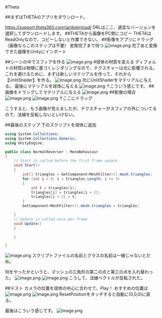 #Theta

##まずはTHETAのアプリをダウンロード。

https://support.theta360.com/ja/download/
DRLはここ、適宜なバージョンを選択してダウンロードします。
##THETAから画像をPC側にコピー
THETAはReadOnlyなので、コピーしないと作業できない。
##影像をアプリにドラッグ（画像ならこのステップは不要）
変換完了まで待つ
![image.png](https://qiita-image-store.s3.ap-northeast-1.amazonaws.com/0/403926/71d6b1ef-a348-909e-dd1a-070e73ff7ab8.png)
完了あと変換できた画像をUnityにインポート

##シーンの中でスフィアを作る
![image.png](https://qiita-image-store.s3.ap-northeast-1.amazonaws.com/0/403926/bea420e5-540e-9f7f-cb1d-c395cce84d61.png)
#球体の材質を変える
ディフォルトの材質は物理に基づくレンダリングなので、テクスチャーは光に影響される。これを避けるために、まずは新しいマテリアルを作って、それから【UnlitShader】を作る。
![image.png](https://qiita-image-store.s3.ap-northeast-1.amazonaws.com/0/403926/9c01a296-431f-909a-25a3-0a7e1e376e2e.png)
次にUnlitShaderをマテリアルに与える。
最後にマテリアルを球体に与える
![image.png](https://qiita-image-store.s3.ap-northeast-1.amazonaws.com/0/403926/7944f2a0-0744-d232-608d-f206d254a6a7.png)
↑こういう感じです。
##画像をドラッグしてマテリアルに与える
![image.png](https://qiita-image-store.s3.ap-northeast-1.amazonaws.com/0/403926/07ac74e4-bb19-1387-1e9d-fe91debf7544.png)
##影像の場合
![image.png](https://qiita-image-store.s3.ap-northeast-1.amazonaws.com/0/403926/fee2cc8a-8599-ba6f-8d2f-b4ed32f4ef09.png)
![image.png](https://qiita-image-store.s3.ap-northeast-1.amazonaws.com/0/403926/35fd1bde-0917-a3e3-de1a-152383eb302c.png)
↑ここにドラッグ

こうすると、もう画像が見えましたが、テクスチャーがスフィアの外についてるので、法線を反転しないといけない。

##最後のステップ
下のスクリプトを球体に追加

```C#：NormalReverser.cs
using System.Collections;
using System.Collections.Generic;
using UnityEngine;

public class NormalReverser : MonoBehaviour
{
    // Start is called before the first frame update
    void Start()
    {
        int[] triangles = GetComponent<MeshFilter>().mesh.triangles;
        for (int i = 0; i < triangles.Length; i += 3)
        {
            int t = triangles[i];
            triangles[i] = triangles[i + 2];
            triangles[i + 2] = t;
        }
        GetComponent<MeshFilter>().mesh.triangles = triangles;

    }
    // Update is called once per frame
    void Update()
    {

    }

}

```

![image.png](https://qiita-image-store.s3.ap-northeast-1.amazonaws.com/0/403926/1c45c007-d953-bfb2-76bb-22ead618e72e.png)
スクリプトファイルの名前とクラスの名前は一緒じゃないとだめ。

何をやったかというと、マッシュの三角形の第二の点と第三の点を入れ替わった。
![image.png](https://qiita-image-store.s3.ap-northeast-1.amazonaws.com/0/403926/788323bd-2a43-b68f-1b7e-97a12484926c.png)
![image.png](https://qiita-image-store.s3.ap-northeast-1.amazonaws.com/0/403926/57fc9739-060b-90cb-0d1d-495517f67b34.png)
こうして、法線ベクトルが反転された。

##テスト
カメラの位置を球体の中心に合わせて、Play！
おすすめの位置は![image.png](https://qiita-image-store.s3.ap-northeast-1.amazonaws.com/0/403926/534d9453-47ec-f61c-c68b-7607e974d253.png)
![image.png](https://qiita-image-store.s3.ap-northeast-1.amazonaws.com/0/403926/3e838a80-3e31-8380-2da2-a2e6a77e43b7.png)
ResetPositionをタッチすると自動に(0,0,0)に戻る。

最後はこういう感じです。
![image.png](https://qiita-image-store.s3.ap-northeast-1.amazonaws.com/0/403926/64a21caf-70e0-f5f8-b265-88bb45538da1.png)
